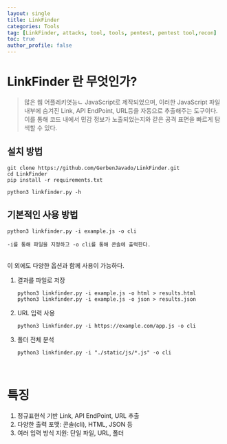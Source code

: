 ```yaml
---
layout: single
title: LinkFinder
categories: Tools
tag: [LinkFinder, attacks, tool, tools, pentest, pentest tool,recon]
toc: true
author_profile: false
---
```


# LinkFinder 란 무엇인가? 

> 많은 웹 어플레키엿능ㄴ JavaScript로 제작되었으며, 이러한 JavaScript 파일 내부에 숨겨진 Link, API EndPoint, URL등을 자동으로 추출해주는 도구이다. 이를 통해 코드 내에서 민감 정보가 노출되었는지와 같은 공격 표면을 빠르게 탐색할 수 있다.


## 설치 방법

```
git clone https://github.com/GerbenJavado/LinkFinder.git
cd LinkFinder
pip install -r requirements.txt

python3 linkfinder.py -h
```

## 기본적인 사용 방법

```
python3 linkfinder.py -i example.js -o cli

-i를 통해 파일을 지정하고 -o cli를 통해 콘솔에 출력한다.
```

<br>
이 외에도 다양한 옵션과 함께 사용이 가능하다.
<br>

1. 결과를 파일로 저장

    ```
    python3 linkfinder.py -i example.js -o html > results.html
    python3 linkfinder.py -i example.js -o json > results.json
    ```

2. URL 입력 사용

    ```
    python3 linkfinder.py -i https://example.com/app.js -o cli
    ```

3. 폴더 전체 분석

    ```
    python3 linkfinder.py -i "./static/js/*.js" -o cli
    ```

<br>

# 특징
1. 정규표현식 기반 Link, API EndPoint, URL 추출
2. 다양한 출력 포맷: 콘솔(cli), HTML, JSON 등
3. 여러 입력 방식 지원: 단일 파일, URL, 폴더